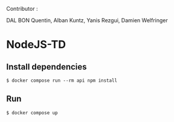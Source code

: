 Contributor :

DAL BON Quentin, Alban Kuntz, Yanis Rezgui, Damien Welfringer


# NodeJS-TD

## Install dependencies
```
$ docker compose run --rm api npm install
```

## Run
```
$ docker compose up
```

